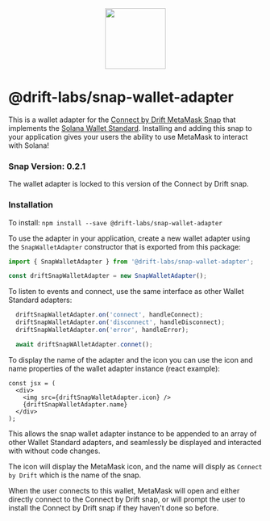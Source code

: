 <div align="center">
  <img height="120x" src="https://uploads-ssl.webflow.com/611580035ad59b20437eb024/616f97a42f5637c4517d0193_Logo%20(1)%20(1).png" />
</div>

# @drift-labs/snap-wallet-adapter

This is a wallet adapter for the [Connect by Drift MetaMask Snap](https://github.com/drift-labs/snap-solana) that implements the [Solana Wallet Standard](https://github.com/solana-labs/wallet-standard). Installing and adding this snap to your application gives your users the ability to use MetaMask to interact with Solana!

### Snap Version: 0.2.1

The wallet adapter is locked to this version of the Connect by Drift snap.

### Installation

To install:
`npm install --save @drift-labs/snap-wallet-adapter`

To use the adapter in your application, create a new wallet adapter using the `SnapWalletAdapter` constructor that is exported from this package:
```ts
import { SnapWalletAdapter } from '@drift-labs/snap-wallet-adapter';

const driftSnapWalletAdapter = new SnapWalletAdapter();
```

To listen to events and connect, use the same interface as other Wallet Standard adapters:
```ts
  driftSnapWalletAdapter.on('connect', handleConnect);
  driftSnapWalletAdapter.on('disconnect', handleDisconnect);
  driftSnapWalletAdapter.on('error', handleError);

  await driftSnapWAlletAdapter.connet();
```

To display the name of the adapter and the icon you can use the icon and name properties of the wallet adapter instance (react example):
```tsx
const jsx = (
  <div>
    <img src={driftSnapWalletAdapter.icon} />
    {driftSnapWalletAdapter.name}
  </div>
);
```

This allows the snap wallet adapter instance to be appended to an array of other Wallet Standard adapters, and seamlessly be displayed and interacted with without code changes.

The icon will display the MetaMask icon, and the name will disply as `Connect by Drift` which is the name of the snap.

When the user connects to this wallet, MetaMask will open and either directly connect to the Connect by Drift snap, or will prompt the user to install the Connect by Drift snap if they haven't done so before.


